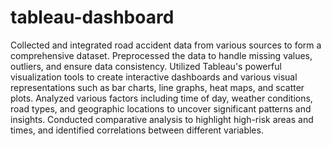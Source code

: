 # tableau-dashboard
Collected and integrated road accident data from various sources to form a comprehensive dataset. Preprocessed the data to handle missing values, outliers, and ensure data consistency. Utilized Tableau's powerful visualization tools to create interactive dashboards and various visual representations such as bar charts, line graphs, heat maps, and scatter plots. Analyzed various factors including time of day, weather conditions, road types, and geographic locations to uncover significant patterns and insights. Conducted comparative analysis to highlight high-risk areas and times, and identified correlations between different variables.
